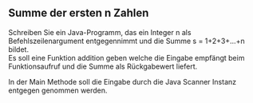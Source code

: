 ## Summe der ersten n Zahlen

Schreiben Sie ein Java-Programm, das ein Integer n als Befehlszeilenargument entgegennimmt und die Summe s = 1+2+3+…+n bildet.   
Es soll eine Funktion addition geben welche die Eingabe empfängt beim Funktionsaufruf und die Summe als Rückgabewert liefert.

In der Main Methode soll die Eingabe durch die Java Scanner Instanz entgegen genommen werden.